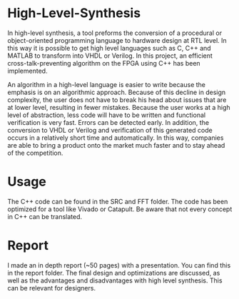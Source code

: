 # High-Level-Synthesis
In high-level synthesis, a tool preforms the conversion of a procedural or object-oriented programming language to hardware design at RTL level. In this way it is possible to get high level languages such as C, C++ and MATLAB to transform into VHDL or Verilog. In this project, an efficient cross-talk-preventing algorithm on the FPGA using C++ has been implemented. 

An algorithm in a high-level language is easier to write because the emphasis is on an algorithmic approach. Because of this decline in design complexity, the user does not have to break his head about issues that are at lower level, resulting in fewer mistakes. Because the user works at a high level of abstraction, less code will have to be written and functional verification is very fast. Errors can be detected early. In addition, the conversion to VHDL or Verilog and verification of this generated code occurs in a relatively short time and automatically. In this way, companies are able to bring a product onto the market much faster and to stay ahead of the competition.

# Usage
The C++ code can be found in the SRC and FFT folder. The code has been optimized for a tool like Vivado or Catapult. Be aware that not every concept in C++ can be translated.

# Report
I made an in depth report (~50 pages) with a presentation. You can find this in the report folder. The final design and optimizations are discussed, as well as the advantages and disadvantages with high level synthesis. This can be relevant for designers.  
